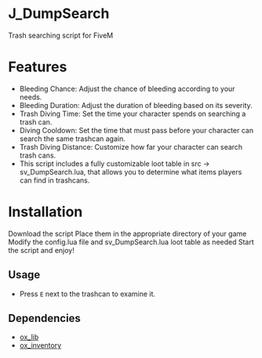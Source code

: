 # J_DumpSearch
Trash searching script for FiveM

# Features
- Bleeding Chance: Adjust the chance of bleeding according to your needs.
- Bleeding Duration: Adjust the duration of bleeding based on its severity.
- Trash Diving Time: Set the time your character spends on searching a trash can.
- Diving Cooldown: Set the time that must pass before your character can search the same trashcan again.
- Trash Diving Distance: Customize how far your character can search trash cans.
- This script includes a fully customizable loot table in src -> sv_DumpSearch.lua, that allows you to determine what items players can find in trashcans.

# Installation
Download the script
Place them in the appropriate directory of your game
Modify the config.lua file and sv_DumpSearch.lua loot table as needed
Start the script and enjoy!

## Usage
- Press `E` next to the trashcan to examine it.

## Dependencies
- [ox_lib](https://github.com/overextended/ox_lib)
- [ox_inventory](https://github.com/overextended/ox_inventory)
